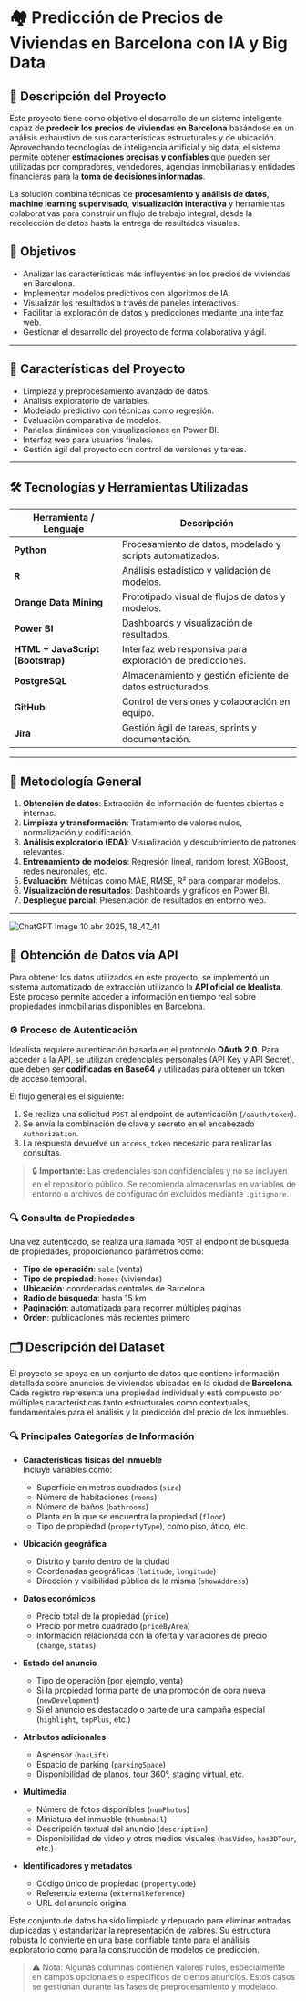 # 🏘️ Predicción de Precios de Viviendas en Barcelona con IA y Big Data

## 📌 Descripción del Proyecto

Este proyecto tiene como objetivo el desarrollo de un sistema inteligente capaz de **predecir los precios de viviendas en Barcelona** basándose en un análisis exhaustivo de sus características estructurales y de ubicación. Aprovechando tecnologías de inteligencia artificial y big data, el sistema permite obtener **estimaciones precisas y confiables** que pueden ser utilizadas por compradores, vendedores, agencias inmobiliarias y entidades financieras para la **toma de decisiones informadas**.

La solución combina técnicas de **procesamiento y análisis de datos**, **machine learning supervisado**, **visualización interactiva** y herramientas colaborativas para construir un flujo de trabajo integral, desde la recolección de datos hasta la entrega de resultados visuales.

## 🎯 Objetivos

- Analizar las características más influyentes en los precios de viviendas en Barcelona.
- Implementar modelos predictivos con algoritmos de IA.
- Visualizar los resultados a través de paneles interactivos.
- Facilitar la exploración de datos y predicciones mediante una interfaz web.
- Gestionar el desarrollo del proyecto de forma colaborativa y ágil.

---

## 🚀 Características del Proyecto

- Limpieza y preprocesamiento avanzado de datos.
- Análisis exploratorio de variables.
- Modelado predictivo con técnicas como regresión.
- Evaluación comparativa de modelos.
- Paneles dinámicos con visualizaciones en Power BI.
- Interfaz web para usuarios finales.
- Gestión ágil del proyecto con control de versiones y tareas.

---

## 🛠️ Tecnologías y Herramientas Utilizadas

| Herramienta / Lenguaje | Descripción |
|------------------------|-------------|
| **Python**             | Procesamiento de datos, modelado y scripts automatizados. |
| **R**                  | Análisis estadístico y validación de modelos. |
| **Orange Data Mining** | Prototipado visual de flujos de datos y modelos. |
| **Power BI**           | Dashboards y visualización de resultados. |
| **HTML + JavaScript (Bootstrap)** | Interfaz web responsiva para exploración de predicciones. |
| **PostgreSQL**         | Almacenamiento y gestión eficiente de datos estructurados. |
| **GitHub**             | Control de versiones y colaboración en equipo. |
| **Jira**               | Gestión ágil de tareas, sprints y documentación. |

---

## 🧠 Metodología General

1. **Obtención de datos**: Extracción de información de fuentes abiertas e internas.
2. **Limpieza y transformación**: Tratamiento de valores nulos, normalización y codificación.
3. **Análisis exploratorio (EDA)**: Visualización y descubrimiento de patrones relevantes.
4. **Entrenamiento de modelos**: Regresión lineal, random forest, XGBoost, redes neuronales, etc.
5. **Evaluación**: Métricas como MAE, RMSE, R² para comparar modelos.
6. **Visualización de resultados**: Dashboards y gráficos en Power BI.
7. **Despliegue parcial**: Presentación de resultados en entorno web.

---

![ChatGPT Image 10 abr 2025, 18_47_41](https://github.com/user-attachments/assets/2de13236-7fee-48e4-88db-0700255b4de4)


## 🔌 Obtención de Datos vía API

Para obtener los datos utilizados en este proyecto, se implementó un sistema automatizado de extracción utilizando la **API oficial de Idealista**. Este proceso permite acceder a información en tiempo real sobre propiedades inmobiliarias disponibles en Barcelona.

### ⚙️ Proceso de Autenticación

Idealista requiere autenticación basada en el protocolo **OAuth 2.0**. Para acceder a la API, se utilizan credenciales personales (API Key y API Secret), que deben ser **codificadas en Base64** y utilizadas para obtener un token de acceso temporal.

El flujo general es el siguiente:

1. Se realiza una solicitud `POST` al endpoint de autenticación (`/oauth/token`).
2. Se envía la combinación de clave y secreto en el encabezado `Authorization`.
3. La respuesta devuelve un `access_token` necesario para realizar las consultas.

> 🔒 **Importante:** Las credenciales son confidenciales y no se incluyen en el repositorio público. Se recomienda almacenarlas en variables de entorno o archivos de configuración excluidos mediante `.gitignore`.

### 🔍 Consulta de Propiedades

Una vez autenticado, se realiza una llamada `POST` al endpoint de búsqueda de propiedades, proporcionando parámetros como:

- **Tipo de operación**: `sale` (venta)
- **Tipo de propiedad**: `homes` (viviendas)
- **Ubicación**: coordenadas centrales de Barcelona
- **Radio de búsqueda**: hasta 15 km
- **Paginación**: automatizada para recorrer múltiples páginas
- **Orden**: publicaciones más recientes primero


## 🗂️ Descripción del Dataset

El proyecto se apoya en un conjunto de datos que contiene información detallada sobre anuncios de viviendas ubicadas en la ciudad de **Barcelona**. Cada registro representa una propiedad individual y está compuesto por múltiples características tanto estructurales como contextuales, fundamentales para el análisis y la predicción del precio de los inmuebles.

### 🔍 Principales Categorías de Información

- **Características físicas del inmueble**  
  Incluye variables como:
  - Superficie en metros cuadrados (`size`)
  - Número de habitaciones (`rooms`)
  - Número de baños (`bathrooms`)
  - Planta en la que se encuentra la propiedad (`floor`)
  - Tipo de propiedad (`propertyType`), como piso, ático, etc.

- **Ubicación geográfica**
  - Distrito y barrio dentro de la ciudad
  - Coordenadas geográficas (`latitude`, `longitude`)
  - Dirección y visibilidad pública de la misma (`showAddress`)

- **Datos económicos**
  - Precio total de la propiedad (`price`)
  - Precio por metro cuadrado (`priceByArea`)
  - Información relacionada con la oferta y variaciones de precio (`change`, `status`)

- **Estado del anuncio**
  - Tipo de operación (por ejemplo, venta)
  - Si la propiedad forma parte de una promoción de obra nueva (`newDevelopment`)
  - Si el anuncio es destacado o parte de una campaña especial (`highlight`, `topPlus`, etc.)

- **Atributos adicionales**
  - Ascensor (`hasLift`)
  - Espacio de parking (`parkingSpace`)
  - Disponibilidad de planos, tour 360°, staging virtual, etc.

- **Multimedia**
  - Número de fotos disponibles (`numPhotos`)
  - Miniatura del inmueble (`thumbnail`)
  - Descripción textual del anuncio (`description`)
  - Disponibilidad de video y otros medios visuales (`hasVideo`, `has3DTour`, etc.)

- **Identificadores y metadatos**
  - Código único de propiedad (`propertyCode`)
  - Referencia externa (`externalReference`)
  - URL del anuncio original

Este conjunto de datos ha sido limpiado y depurado para eliminar entradas duplicadas y estandarizar la representación de valores. Su estructura robusta lo convierte en una base confiable tanto para el análisis exploratorio como para la construcción de modelos de predicción.

> ⚠️ Nota: Algunas columnas contienen valores nulos, especialmente en campos opcionales o específicos de ciertos anuncios. Estos casos se gestionan durante las fases de preprocesamiento y modelado.



